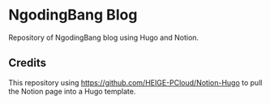 # NgodingBang Blog

Repository of NgodingBang blog using Hugo and Notion.

## Credits

This repository using https://github.com/HEIGE-PCloud/Notion-Hugo to pull the Notion page into a Hugo template.
